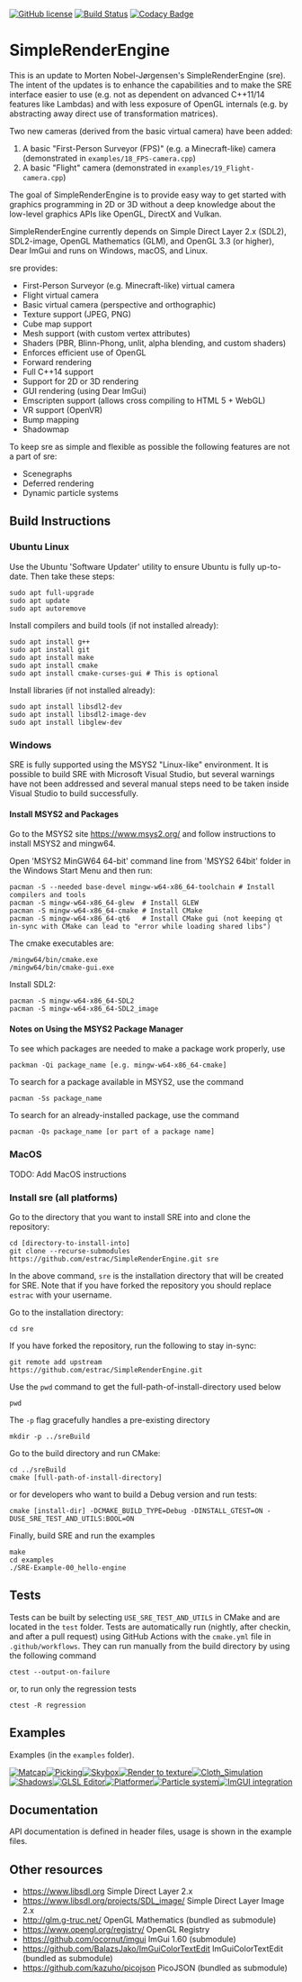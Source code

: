 [![GitHub license](https://img.shields.io/badge/license-MIT-blue.svg)](https://raw.githubusercontent.com/mortennobel/SimpleRenderEngine/master/LICENSE)
[![Build Status](https://travis-ci.org/mortennobel/SimpleRenderEngine.svg?branch=master)](https://travis-ci.org/mortennobel/SimpleRenderEngine)
[![Codacy Badge](https://api.codacy.com/project/badge/Grade/86403818b8b54161a6fef03248c0b828)](https://www.codacy.com/app/mortennobel/SimpleRenderEngine?utm_source=github.com&amp;utm_medium=referral&amp;utm_content=mortennobel/SimpleRenderEngine&amp;utm_campaign=Badge_Grade)


# SimpleRenderEngine

This is an update to Morten Nobel-Jørgensen's SimpleRenderEngine (sre). The intent of the updates is to enhance the capabilities and to make the SRE interface easier to use (e.g. not as dependent on advanced C++11/14 features like Lambdas) and with less exposure of OpenGL internals (e.g. by abstracting away direct use of transformation matrices).

Two new cameras (derived from the basic virtual camera) have been added:
1) A basic "First-Person Surveyor (FPS)" (e.g. a Minecraft-like) camera (demonstrated in `examples/18_FPS-camera.cpp`)
2) A basic "Flight" camera (demonstrated in `examples/19_Flight-camera.cpp`)

The goal of SimpleRenderEngine is to provide easy way to get started with graphics programming in 2D or 3D without a deep knowledge about the low-level graphics APIs like OpenGL, DirectX and Vulkan.
 
SimpleRenderEngine currently depends on Simple Direct Layer 2.x (SDL2), SDL2-image, OpenGL Mathematics (GLM), and OpenGL 3.3 (or higher), Dear ImGui and runs on Windows, macOS, and Linux.
 
sre provides:
 * First-Person Surveyor (e.g. Minecraft-like) virtual camera
 * Flight virtual camera
 * Basic virtual camera (perspective and orthographic)
 * Texture support (JPEG, PNG)
 * Cube map support
 * Mesh support (with custom vertex attributes)
 * Shaders (PBR, Blinn-Phong, unlit, alpha blending, and custom shaders)
 * Enforces efficient use of OpenGL
 * Forward rendering
 * Full C++14 support
 * Support for 2D or 3D rendering
 * GUI rendering (using Dear ImGui)
 * Emscripten support (allows cross compiling to HTML 5 + WebGL)
 * VR support (OpenVR)
 * Bump mapping
 * Shadowmap

To keep sre as simple and flexible as possible the following features are not a part of sre:
 * Scenegraphs
 * Deferred rendering
 * Dynamic particle systems


## Build Instructions

### Ubuntu Linux

Use the Ubuntu 'Software Updater' utility to ensure Ubuntu is fully up-to-date. Then take these steps:

    sudo apt full-upgrade
    sudo apt update
    sudo apt autoremove

Install compilers and build tools (if not installed already):

    sudo apt install g++
    sudo apt install git
    sudo apt install make
    sudo apt install cmake
    sudo apt install cmake-curses-gui # This is optional

Install libraries (if not installed already):

    sudo apt install libsdl2-dev
    sudo apt install libsdl2-image-dev
    sudo apt install libglew-dev

### Windows

SRE is fully supported using the MSYS2 "Linux-like" environment. It is possible to build SRE with Microsoft Visual Studio, but several warnings have not been addressed and several manual steps need to be taken inside Visual Studio to build successfully.

#### Install MSYS2 and Packages

Go to the MSYS2 site <https://www.msys2.org/> and follow instructions to install MSYS2 and mingw64.
        
Open 'MSYS2 MinGW64 64-bit' command line from 'MSYS2 64bit' folder in the
Windows Start Menu and then run:

    pacman -S --needed base-devel mingw-w64-x86_64-toolchain # Install compilers and tools
    pacman -S mingw-w64-x86_64-glew  # Install GLEW
    pacman -S mingw-w64-x86_64-cmake # Install CMake
    pacman -S mingw-w64-x86_64-qt6   # Install CMake gui (not keeping qt in-sync with CMake can lead to "error while loading shared libs")

The cmake executables are:

    /mingw64/bin/cmake.exe
    /mingw64/bin/cmake-gui.exe

Install SDL2:

    pacman -S mingw-w64-x86_64-SDL2
    pacman -S mingw-w64-x86_64-SDL2_image

#### Notes on Using the MSYS2 Package Manager

To see which packages are needed to make a package work properly, use

    packman -Qi package_name [e.g. mingw-w64-x86_64-cmake]

To search for a package available in MSYS2, use the command

    pacman -Ss package_name

To search for an already-installed package, use the command

    pacman -Qs package_name [or part of a package name]

### MacOS

TODO: Add MacOS instructions

### Install sre (all platforms)
 
Go to the directory that you want to install SRE into and clone the repository:

    cd [directory-to-install-into] 
    git clone --recurse-submodules https://github.com/estrac/SimpleRenderEngine.git sre

In the above command, `sre` is the installation directory that will be created for SRE. Note that if you have forked the repository you should replace `estrac` with your username.

Go to the installation directory:

    cd sre

If you have forked the repository, run the following to stay in-sync:

    git remote add upstream https://github.com/estrac/SimpleRenderEngine.git

Use the `pwd` command to get the full-path-of-install-directory used below

    pwd

The `-p` flag gracefully handles a pre-existing directory

    mkdir -p ../sreBuild

Go to the build directory and run CMake:

    cd ../sreBuild
    cmake [full-path-of-install-directory]

or for developers who want to build a Debug version and run tests:

    cmake [install-dir] -DCMAKE_BUILD_TYPE=Debug -DINSTALL_GTEST=ON -DUSE_SRE_TEST_AND_UTILS:BOOL=ON

Finally, build SRE and run the examples

    make
    cd examples
    ./SRE-Example-00_hello-engine


## Tests

Tests can be built by selecting `USE_SRE_TEST_AND_UTILS` in CMake and are located in the `test` folder. Tests are automatically run (nightly, after checkin, and after a pull request) using GitHub Actions with the `cmake.yml` file in `.github/workflows`. They can run manually from the build directory by using the following command

    ctest --output-on-failure

or, to run only the regression tests

    ctest -R regression


## Examples
 
Examples (in the `examples` folder).

[![Matcap](https://mortennobel.github.io/SimpleRenderEngine/examples/07_matcap.png)](https://mortennobel.github.io/SimpleRenderEngine/examples/07_matcap.html)[![Picking](https://mortennobel.github.io/SimpleRenderEngine/examples/09_picking.png)](https://mortennobel.github.io/SimpleRenderEngine/examples/09_picking.html)[![Skybox](https://mortennobel.github.io/SimpleRenderEngine/examples/10_skybox-example.png)](https://mortennobel.github.io/SimpleRenderEngine/examples/10_skybox-example.html)[![Render to texture](https://mortennobel.github.io/SimpleRenderEngine/examples/12_render-to-texture.png)](https://mortennobel.github.io/SimpleRenderEngine/examples/12_render-to-texture.html)[![Cloth_Simulation](https://mortennobel.github.io/SimpleRenderEngine/examples/15_cloth_simulation.png)](https://mortennobel.github.io/SimpleRenderEngine/examples/15_cloth_simulation.html)[![Shadows](https://mortennobel.github.io/SimpleRenderEngine/examples/16_shadows.png)](https://mortennobel.github.io/SimpleRenderEngine/examples/16_shadows.html)[![GLSL Editor](https://mortennobel.github.io/SimpleRenderEngine/examples/glsl_editor.png)](https://github.com/mortennobel/sre_glsl_editor)[![Platformer](https://mortennobel.github.io/SimpleRenderEngine/examples/platformer.png)](https://github.com/mortennobel/SimpleRenderEngineProject/tree/master/project/platformer)[![Particle system](https://mortennobel.github.io/SimpleRenderEngine/examples/particle-system.png)](https://github.com/mortennobel/SimpleRenderEngineProject/tree/master/project/particle_system)[![ImGUI integration](https://mortennobel.github.io/SimpleRenderEngine/examples/gui.png)](https://github.com/mortennobel/SimpleRenderEngineProject/tree/master/project/gui)


## Documentation

API documentation is defined in header files, usage is shown in the example files.
 

## Other resources
 
 * https://www.libsdl.org Simple Direct Layer 2.x 
 * https://www.libsdl.org/projects/SDL_image/ Simple Direct Layer Image 2.x
 * http://glm.g-truc.net/ OpenGL Mathematics (bundled as submodule)
 * https://www.opengl.org/registry/ OpenGL Registry
 * https://github.com/ocornut/imgui ImGui 1.60 (submodule)
 * https://github.com/BalazsJako/ImGuiColorTextEdit ImGuiColorTextEdit (bundled as submodule)
 * https://github.com/kazuho/picojson PicoJSON (bundled as submodule)
